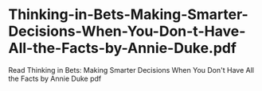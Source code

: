 # Thinking-in-Bets-Making-Smarter-Decisions-When-You-Don-t-Have-All-the-Facts-by-Annie-Duke.pdf
Read Thinking in Bets: Making Smarter Decisions When You Don't Have All the Facts by Annie Duke pdf
